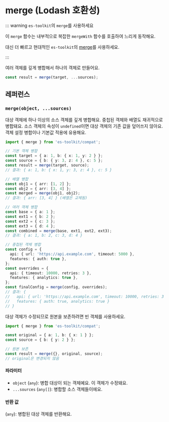 # merge (Lodash 호환성)

::: warning `es-toolkit`의 `merge`를 사용하세요

이 `merge` 함수는 내부적으로 복잡한 `mergeWith` 함수를 호출하여 느리게 동작해요.

대신 더 빠르고 현대적인 `es-toolkit`의 [merge](../../object/merge.ts)를 사용하세요.

:::

여러 객체를 깊게 병합해서 하나의 객체로 만들어요.

```typescript
const result = merge(target, ...sources);
```

## 레퍼런스

### `merge(object, ...sources)`

대상 객체에 하나 이상의 소스 객체를 깊게 병합해요. 중첩된 객체와 배열도 재귀적으로 병합돼요. 소스 객체의 속성이 `undefined`이면 대상 객체의 기존 값을 덮어쓰지 않아요. 객체 설정 병합이나 기본값 적용에 유용해요.

```typescript
import { merge } from 'es-toolkit/compat';

// 기본 객체 병합
const target = { a: 1, b: { x: 1, y: 2 } };
const source = { b: { y: 3, z: 4 }, c: 5 };
const result = merge(target, source);
// 결과: { a: 1, b: { x: 1, y: 3, z: 4 }, c: 5 }

// 배열 병합
const obj1 = { arr: [1, 2] };
const obj2 = { arr: [3, 4] };
const merged = merge(obj1, obj2);
// 결과: { arr: [3, 4] } (배열은 교체됨)

// 여러 객체 병합
const base = { a: 1 };
const ext1 = { b: 2 };
const ext2 = { c: 3 };
const ext3 = { d: 4 };
const combined = merge(base, ext1, ext2, ext3);
// 결과: { a: 1, b: 2, c: 3, d: 4 }

// 중첩된 객체 병합
const config = {
  api: { url: 'https://api.example.com', timeout: 5000 },
  features: { auth: true },
};
const overrides = {
  api: { timeout: 10000, retries: 3 },
  features: { analytics: true },
};
const finalConfig = merge(config, overrides);
// 결과: {
//   api: { url: 'https://api.example.com', timeout: 10000, retries: 3 },
//   features: { auth: true, analytics: true }
// }
```

대상 객체가 수정되므로 원본을 보존하려면 빈 객체를 사용하세요.

```typescript
import { merge } from 'es-toolkit/compat';

const original = { a: 1, b: { x: 1 } };
const source = { b: { y: 2 } };

// 원본 보존
const result = merge({}, original, source);
// original은 변경되지 않음
```

#### 파라미터

- `object` (`any`): 병합 대상이 되는 객체예요. 이 객체가 수정돼요.
- `...sources` (`any[]`): 병합할 소스 객체들이에요.

#### 반환 값

(`any`): 병합된 대상 객체를 반환해요.
